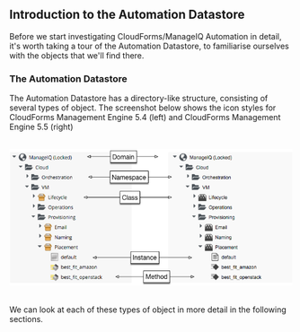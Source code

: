 ## Introduction to the Automation Datastore

Before we start investigating CloudForms/ManageIQ Automation in detail, it's worth taking a tour of the Automation Datastore, to familiarise ourselves with the objects that we'll find there.

### The Automation Datastore

The Automation Datastore has a directory-like structure, consisting of several types of object. The screenshot below shows the icon styles for CloudForms Management Engine 5.4 (left) and CloudForms Management Engine 5.5 (right) 
<br> <br>

![Datastore](images/screenshot12.png) 

<br>
We can look at each of these types of object in more detail in the following sections.
